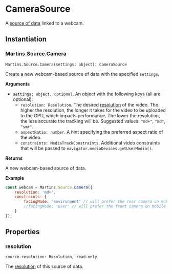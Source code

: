 # CameraSource

A [source of data](source.md) linked to a webcam.

## Instantiation

### Martins.Source.Camera

`Martins.Source.Camera(settings: object): CameraSource`

Create a new webcam-based source of data with the specified `settings`.

**Arguments**

* `settings: object, optional`. An object with the following keys (all are optional):
    * `resolution: Resolution`. The desired [resolution](resolution.md) of the video. The higher the resolution, the longer it takes for the video to be uploaded to the GPU, which impacts performance. The lower the resolution, the less accurate the tracking will be. Suggested values: `"md+"`, `"md"`, `"sm+"`.
    * `aspectRatio: number`. A hint specifying the preferred aspect ratio of the video.
    * `constraints: MediaTrackConstraints`. Additional video constraints that will be passed to `navigator.mediaDevices.getUserMedia()`.

**Returns**

A new webcam-based source of data.

**Example**

```js
const webcam = Martins.Source.Camera({
    resolution: 'md+',
    constraints: {
        facingMode: 'environment' // will prefer the rear camera on mobile devices
        //facingMode: 'user' // will prefer the front camera on mobile devices
    }
});
```

## Properties

### resolution

`source.resolution: Resolution, read-only`

The [resolution](resolution.md) of this source of data.